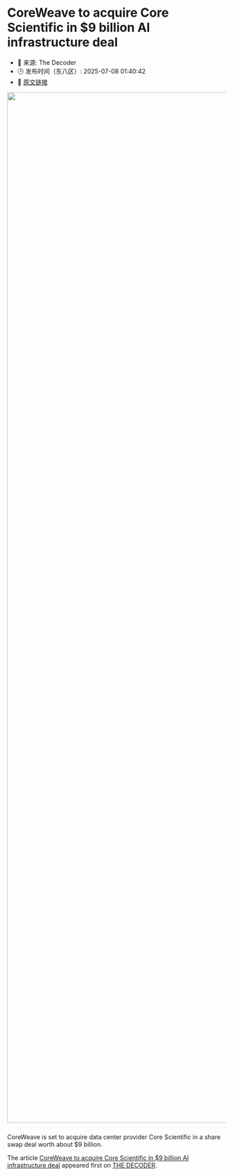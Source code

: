 # CoreWeave to acquire Core Scientific in $9 billion AI infrastructure deal
- 📅 来源: The Decoder
- 🕒 发布时间（东八区）: 2025-07-08 01:40:42
- 🔗 [原文链接](https://the-decoder.com/coreweave-to-acquire-core-scientific-in-9-billion-ai-infrastructure-deal/)

<p><img alt="" class="attachment-full size-full wp-post-image" height="1246" src="https://the-decoder.com/wp-content/uploads/2025/03/coreweave_logo.png" style="height: auto; margin-bottom: 10px;" width="2371" /></p>
<p>        CoreWeave is set to acquire data center provider Core Scientific in a share swap deal worth about $9 billion.</p>
<p>The article <a href="https://the-decoder.com/coreweave-to-acquire-core-scientific-in-9-billion-ai-infrastructure-deal/">CoreWeave to acquire Core Scientific in $9 billion AI infrastructure deal</a> appeared first on <a href="https://the-decoder.com">THE DECODER</a>.</p>